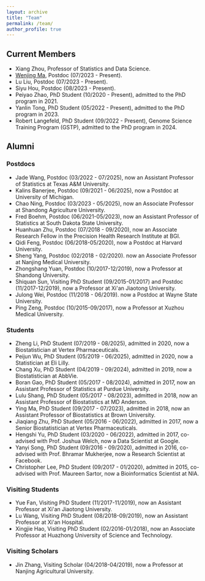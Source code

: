 ```yaml
---
layout: archive
title: "Team"
permalink: /team/
author_profile: true
---
```



## Current Members

* Xiang Zhou, Professor of Statistics and Data Science. 
* <a href="https://marvinquiet.github.io/">Wenjing Ma</a>, Postdoc (07/2023 - Present).
* Lu Liu, Postdoc (07/2023 - Present).
* Siyu Hou, Postdoc (08/2023 - Present).
* Peiyao Zhao, PhD Student (10/2020 - Present), admitted to the PhD program in 2021.
* Yanlin Tong, PhD Student (05/2022 - Present), admitted to the PhD program in 2023.
* Robert Langefeld, PhD Student (09/2022 - Present), Genome Science Training Program (GSTP), admitted to the PhD program in 2024.

## Alumni

### Postdocs

* Jade Wang, Postdoc (03/2022 - 07/2025), now an Assistant Professor of Statistics at Texas A&M University.
* Kalins Banerjee, Postdoc (09/2021 - 06/2025), now a Postdoc at University of Michigan.
* Chao Ning, Postdoc (03/2023 - 05/2025), now an Associate Professor at Shandong Agriculture University.
* Fred Boehm, Postdoc (06/2021-05/2023), now an Assistant Professor of Statistics at South Dakota State University.
* Huanhuan Zhu, Postdoc (07/2018 - 09/2020), now an Associate Research Fellow in the Precision Health Research Institute at BGI.
* Qidi Feng, Postdoc (06/2018-05/2020), now a Postdoc at Harvard University.
* Sheng Yang, Postdoc (02/2018 - 02/2020). now an Associate Professor at Nanjing Medical University.
* Zhongshang Yuan, Postdoc (10/2017-12/2019), now a Professor at Shandong University.
* Shiquan Sun, Visiting PhD Student (09/2015-01/2017) and Postdoc (11/2017-12/2019), now a Professor at Xi'an Jiaotong University.
* Julong Wei, Postdoc (11/2018 - 06/2019). now a Postdoc at Wayne State University.
* Ping Zeng, Postdoc (10/2015-09/2017), now a Professor at Xuzhou Medical University.

### Students

* Zheng Li, PhD Student (07/2019 - 08/2025), admitted in 2020, now a Biostatistician at Vertex Pharmaceuticals.
* Peijun Wu, PhD Student (05/2019 - 06/2025), admitted in 2020, now a Statistician at Eli Lilly.
* Chang Xu, PhD Student (04/2019 - 09/2024), admitted in 2019, now a Biostatistician at AbbVie.
* Boran Gao, PhD Student (05/2017 - 08/2024), admitted in 2017, now an Assistant Professor of Statistics at Purdue University.
* Lulu Shang, PhD Student (05/2017 - 08/2023), admitted in 2018, now an Assistant Professor of Biostatistics at MD Anderson.
* Ying Ma, PhD Student (09/2017 - 07/2023), admitted in 2018, now an Assistant Professor of Biostatistics at Brown University.
* Jiaqiang Zhu, PhD Student (05/2016 - 06/2022), admitted in 2017, now a Senior Biostatistician at Vertex Pharmaceuticals.
* Hengshi Yu, PhD Student (03/2020 - 06/2022), admitted in 2017, co-advised with Prof. Joshua Welch, now a Data Scientist at Google.
* Yanyi Song, PhD Student (09/2016 - 09/2020), admitted in 2016, co-advised with Prof. Bhramar Mukherjee, now a Research Scientist at Facebook.
* Christopher Lee, PhD Student (09/2017 - 01/2020), admitted in 2015, co-advised with Prof. Maureen Sartor, now a Bioinformatics Scientist at NIA.

### Visiting Students

* Yue Fan, Visiting PhD Student (11/2017-11/2019), now an Assistant Professor at Xi'an Jiaotong University.
* Lu Wang, Visiting PhD Student (08/2018-09/2019), now an Assistant Professor at Xi'an Hospital.
* Xingjie Hao, Visiting PhD Student (02/2016-01/2018), now an Associate Professor at Huazhong University of Science and Technology.

### Visiting Scholars

* Jin Zhang, Visiting Scholar (04/2018-04/2019), now a Professor at Nanjing Agricultural University.
















